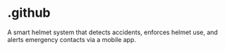 # .github
A smart helmet system that detects accidents, enforces helmet use, and alerts emergency contacts via a mobile app.
